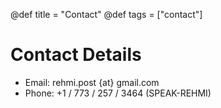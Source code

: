 @def title = "Contact"
@def tags = ["contact"]

# Contact Details

- Email: rehmi.post {at} gmail.com
- Phone: +1 / 773 / 257 / 3464 (SPEAK-REHMI)
